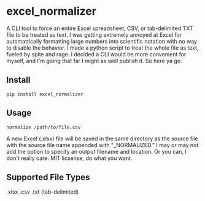 # excel_normalizer
A CLI tool to force an entire Excel spreadsheet, CSV, or tab-delimited TXT file to be treated as text. I was getting extremely annoyed at Excel for automattically formatting large numbers into scientific notation with no way to disable the behavior. I made a python script to treat the whole file as text, fueled by spite and rage. I decided a CLI would be more convenient for myself, and I'm going that far I might as well publish it. So here ya go. 

## Install
```
pip install excel_normalizer
```

## Usage
```
normalize /path/to/file.csv
```
A new Excel (.xlsx) file will be saved in the same directory as the source file with the source file name appended with "_NORMALIZED."
I may or may not add the option to specify an output filename and location. Or you can, I don't really care. MIT licsense, do what you want. 

## Supported File Types
.xlsx
.csv
.txt (tab-delimited)


